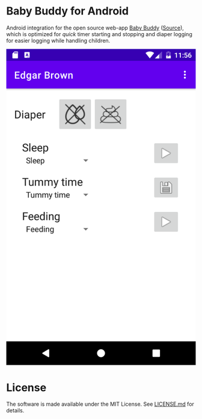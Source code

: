# Baby Buddy for Android

Android integration for the open source web-app
[Baby Buddy](https://docs.baby-buddy.net/)
([Source](https://github.com/babybuddy/babybuddy)), which is optimized for
_quick_ timer starting and stopping and diaper logging for easier logging
while handling children.

![Example image of the application](doc/images/demo_screenie.png)

# License

The software is made available under the MIT License. See [LICENSE.md](LICENSE.md) for details.

